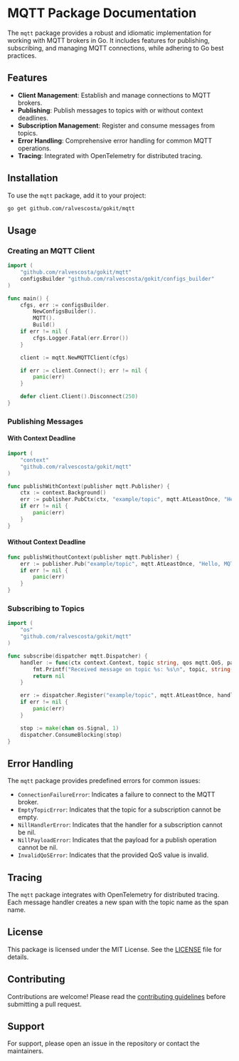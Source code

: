# MQTT Package Documentation

The `mqtt` package provides a robust and idiomatic implementation for working with MQTT brokers in Go. It includes features for publishing, subscribing, and managing MQTT connections, while adhering to Go best practices.

## Features

- **Client Management**: Establish and manage connections to MQTT brokers.
- **Publishing**: Publish messages to topics with or without context deadlines.
- **Subscription Management**: Register and consume messages from topics.
- **Error Handling**: Comprehensive error handling for common MQTT operations.
- **Tracing**: Integrated with OpenTelemetry for distributed tracing.

## Installation

To use the `mqtt` package, add it to your project:

```bash
go get github.com/ralvescosta/gokit/mqtt
```

## Usage

### Creating an MQTT Client

```go
import (
	"github.com/ralvescosta/gokit/mqtt"
    configsBuilder "github.com/ralvescosta/gokit/configs_builder"
)

func main() {
	cfgs, err := configsBuilder.
		NewConfigsBuilder().
		MQTT().
		Build()
	if err != nil {
		cfgs.Logger.Fatal(err.Error())
	}

	client := mqtt.NewMQTTClient(cfgs)

	if err := client.Connect(); err != nil {
		panic(err)
	}

	defer client.Client().Disconnect(250)
}
```

### Publishing Messages

#### With Context Deadline

```go
import (
	"context"
	"github.com/ralvescosta/gokit/mqtt"
)

func publishWithContext(publisher mqtt.Publisher) {
	ctx := context.Background()
	err := publisher.PubCtx(ctx, "example/topic", mqtt.AtLeastOnce, "Hello, MQTT!")
	if err != nil {
		panic(err)
	}
}
```

#### Without Context Deadline

```go
func publishWithoutContext(publisher mqtt.Publisher) {
	err := publisher.Pub("example/topic", mqtt.AtLeastOnce, "Hello, MQTT!")
	if err != nil {
		panic(err)
	}
}
```

### Subscribing to Topics

```go
import (
	"os"
	"github.com/ralvescosta/gokit/mqtt"
)

func subscribe(dispatcher mqtt.Dispatcher) {
	handler := func(ctx context.Context, topic string, qos mqtt.QoS, payload []byte) error {
		fmt.Printf("Received message on topic %s: %s\n", topic, string(payload))
		return nil
	}

	err := dispatcher.Register("example/topic", mqtt.AtLeastOnce, handler)
	if err != nil {
		panic(err)
	}

	stop := make(chan os.Signal, 1)
	dispatcher.ConsumeBlocking(stop)
}
```

## Error Handling

The `mqtt` package provides predefined errors for common issues:

- `ConnectionFailureError`: Indicates a failure to connect to the MQTT broker.
- `EmptyTopicError`: Indicates that the topic for a subscription cannot be empty.
- `NillHandlerError`: Indicates that the handler for a subscription cannot be nil.
- `NillPayloadError`: Indicates that the payload for a publish operation cannot be nil.
- `InvalidQoSError`: Indicates that the provided QoS value is invalid.

## Tracing

The `mqtt` package integrates with OpenTelemetry for distributed tracing. Each message handler creates a new span with the topic name as the span name.

## License

This package is licensed under the MIT License. See the [LICENSE](../LICENSE) file for details.

## Contributing

Contributions are welcome! Please read the [contributing guidelines](../CONTRIBUTING.md) before submitting a pull request.

## Support

For support, please open an issue in the repository or contact the maintainers.